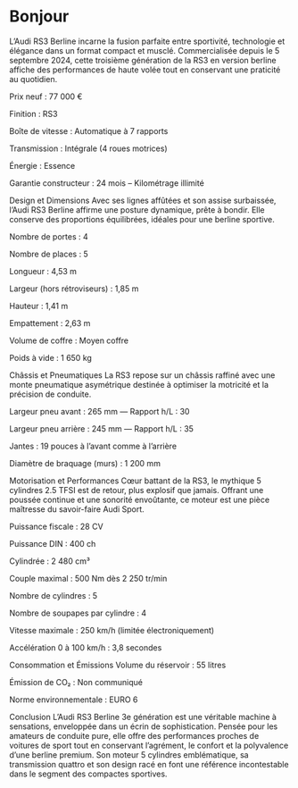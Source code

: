 # Bonjour 

L’Audi RS3 Berline incarne la fusion parfaite entre sportivité, technologie et élégance dans un format compact et musclé. Commercialisée depuis le 5 septembre 2024, cette troisième génération de la RS3 en version berline affiche des performances de haute volée tout en conservant une praticité au quotidien.

Prix neuf : 77 000 €

Finition : RS3

Boîte de vitesse : Automatique à 7 rapports

Transmission : Intégrale (4 roues motrices)

Énergie : Essence

Garantie constructeur : 24 mois – Kilométrage illimité

Design et Dimensions
Avec ses lignes affûtées et son assise surbaissée, l’Audi RS3 Berline affirme une posture dynamique, prête à bondir. Elle conserve des proportions équilibrées, idéales pour une berline sportive.

Nombre de portes : 4

Nombre de places : 5

Longueur : 4,53 m

Largeur (hors rétroviseurs) : 1,85 m

Hauteur : 1,41 m

Empattement : 2,63 m

Volume de coffre : Moyen coffre

Poids à vide : 1 650 kg

Châssis et Pneumatiques
La RS3 repose sur un châssis raffiné avec une monte pneumatique asymétrique destinée à optimiser la motricité et la précision de conduite.

Largeur pneu avant : 265 mm — Rapport h/L : 30

Largeur pneu arrière : 245 mm — Rapport h/L : 35

Jantes : 19 pouces à l’avant comme à l’arrière

Diamètre de braquage (murs) : 1 200 mm

Motorisation et Performances
Cœur battant de la RS3, le mythique 5 cylindres 2.5 TFSI est de retour, plus explosif que jamais. Offrant une poussée continue et une sonorité envoûtante, ce moteur est une pièce maîtresse du savoir-faire Audi Sport.

Puissance fiscale : 28 CV

Puissance DIN : 400 ch

Cylindrée : 2 480 cm³

Couple maximal : 500 Nm dès 2 250 tr/min

Nombre de cylindres : 5

Nombre de soupapes par cylindre : 4

Vitesse maximale : 250 km/h (limitée électroniquement)

Accélération 0 à 100 km/h : 3,8 secondes

Consommation et Émissions
Volume du réservoir : 55 litres

Émission de CO₂ : Non communiqué

Norme environnementale : EURO 6

Conclusion
L’Audi RS3 Berline 3e génération est une véritable machine à sensations, enveloppée dans un écrin de sophistication. Pensée pour les amateurs de conduite pure, elle offre des performances proches de voitures de sport tout en conservant l’agrément, le confort et la polyvalence d’une berline premium. Son moteur 5 cylindres emblématique, sa transmission quattro et son design racé en font une référence incontestable dans le segment des compactes sportives.